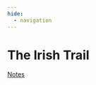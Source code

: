 ```yaml
---
hide:
  - navigation
---
```


# The Irish Trail 

[Notes](http://www.fotc.org.au/subset/Irish_Trail.pdf)
